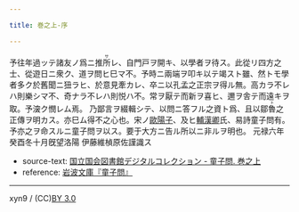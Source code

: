 ```yaml
---

title: 巻之上-序

---
```



予往年過ッテ諸友ノ爲ニ推<ruby><rb>所</rb><rp>(</rp><rt>サ</rt><rp>)</rp></ruby>レ、自門戸ヲ開キ、以學者ヲ待ス。此從リ四方之士、從遊日ニ衆ク、道ヲ問ヒ巳マ不。予時ニ兩端ヲ叩キ以テ竭スト雖、然トモ學者多ク於舊聞ニ狃ラヒ、於意見牽カレ、卒ニ以孔孟之正宗ヲ得ル無。高カラ不レハ則樂シマ不、奇ナラ不レハ則悦ハ不。常ヲ厭テ而新ヲ喜ヒ、邇ヲ舎テ而遠キヲ取。予㴱ク憫レム焉。
乃鄙言ヲ綴輯シテ、以問ニ答フル之資ト爲、且以鄒<ruby><rb>魯</rb><rp>(</rp><rt>ト</rt><rp>)</rp></ruby>之正傳ヲ明カス。亦巳ム得不之心也。宋ノ<u>歐陽子</u>、及ヒ<u>輔漢卿</u>氏、易詩童子問有。予亦之ヲ命スルニ童子問ヲ以ス。要于大方ニ告ル所以ニ非ルヲ明也。
元禄六年癸酉冬十月旣望洛陽
伊藤維楨原佐謹識ス





* source-text: [国立国会図書館デジタルコレクション - 童子問. 巻之上](http://dl.ndl.go.jp/info:ndljp/pid/757852/5)
* reference: [岩波文庫『童子問』](http://iss.ndl.go.jp/books/R100000002-I000001238419-00)


---
xyn9 / (CC)[BY 3.0](https://creativecommons.org/licenses/by/3.0/deed)
